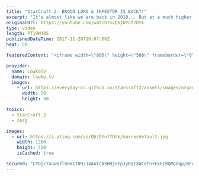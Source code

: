 ```yaml
---
title: "StarCraft 2: BROOD LORD & INFESTOR IS BACK?!"
excerpt: "It's almost like we are back in 2010... But at a much higher level. Subscribe for more videos: http://lowko.tv/youtube Zest vs Solar: https://www.youtube.com/watch?v=Bj6749fN7ag  In this match between Scarlett and Zest, Scarlett decides to focus on a very defensive style. She defends pushes with Hydra"
originalUrl: https://youtube.com/watch?v=Q6jDYnf7Dtk
type: video
length: PT19M48S
publishedDateTime: 2017-11-20T16:07:06Z
heat: 50

featuredContent: "<iframe width=\"800\" height=\"500\" frameborder=\"0\" src=\"https://www.youtube.com/embed/Q6jDYnf7Dtk\" allow=\"accelerometer; autoplay; encrypted-media; gyroscope; picture-in-picture\" allowfullscreen></iframe>"

provider:
  name: LowkoTV
  domain: lowko.tv
  images:
    - url: https://everyday-cc.github.io/starcraft2/assets/images/organizations/lowko.tv-50x50.jpg
      width: 50
      height: 50

topics:
  - StarCraft 2
  - Zerg

images:
  - url: https://i.ytimg.com/vi/Q6jDYnf7Dtk/maxresdefault.jpg
    width: 1280
    height: 720
    isCached: true

secured: "LPOjc7auwU7lOem1tN9/J4AotcASHHjeEpJyRqIXWCetn+ExECRQMoOqp/BFdSsHOg4RyNOlX183EF2amIxuVQqrd3pNQ8t5tawq16huhjsHEhUe/aSfnB3FrVpR9U8xWMWgHgSlUwrwQ1tyds/76zy5aFVII9Mrrdh2qfcKvgn34NEUCsQMlIYYqYxWDIj2qh9XQMOXxDCdEIu2XWGXmwNGFsjcOKhUqfZ9DJh/hl506+9k67cHeIqcbD63MijD6KWYDQxQIXA09aBfH4icwHPYRKe9G4QHJPfVrBfARPAE1XSM1hHZHmpN6UqOUr3U22hMxpu6qp0SWpn0LpUx2zVysyNADH5ClID+s23kyOIHkQYVdP2wkGCx4+RkPlfyaBmF/1o2/xtbzO8vQLtNHKoInr44JdrLz2qKxxotQYI=;NCrgaZCR7bohCuY1cNuCNA=="
---
```


